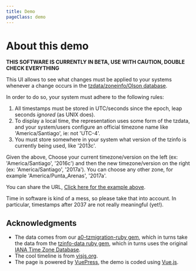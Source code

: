 ```yaml
---
title: Demo
pageClass: demo
---
```


<A0TZMigrationDemo/>

# About this demo

**THIS SOFTWARE IS CURRENTLY IN BETA, USE WITH CAUTION, DOUBLE CHECK EVERYTHING**

This UI allows to see what changes must be applied to your systems whenever a change occurs in the [tzdata/zoneinfo/Olson database](https://en.wikipedia.org/wiki/Tz_database).

In order to do so, your system must adhere to the following rules:
1. All timestamps must be stored in UTC/seconds since the epoch, leap seconds *ignored* (as UNIX does).
2. To display a local time, the representation uses some form of the tzdata, and your system/users configure an official timezone name like 'America/Santiago', ie: not 'UTC-4'.
3. You must store somewhere in your system what version of the tzinfo is currently being used, like '2013c'.

Given the above, Choose your current timezone/version on the left (ex: 'America/Santiago', '2016c') and then the new timezone/version on the right (ex: 'America/Santiago', '2017a'). You can choose any other zone, for example 'America/Punta_Arenas', '2017a'.

You can share the URL, [Click here for the example above](?ta=America/Santiago&va=2016c&tb=America/Punta_Arenas&vb=2017a).

Time in software is kind of a mess, so please take that into account. In particular, timestamps after 2037 are not really meaningful (yet!).

## Acknowledgments

- The data comes from our [a0-tzmigration-ruby gem](https://github.com/a0/a0-tzmigration-ruby), which in turns take the data from the [tzinfo-data ruby gem](https://github.com/tzinfo/tzinfo-data), which in turns uses the original [IANA Time Zone Database](https://www.iana.org/time-zones).
- The cool timeline is from [visjs.org](http://visjs.org).
- The page is powered by [VuePress](https://vuepress.vuejs.org), the demo is coded using [Vue.js](https://vuejs.org).
